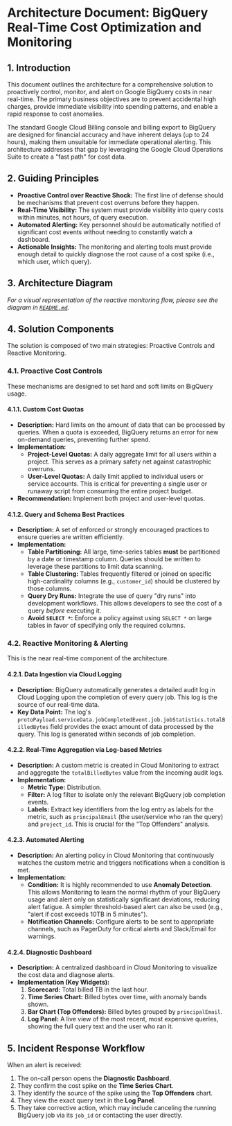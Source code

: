 # Architecture Document: BigQuery Real-Time Cost Optimization and Monitoring

## 1. Introduction

This document outlines the architecture for a comprehensive solution to proactively control, monitor, and alert on Google BigQuery costs in near real-time. The primary business objectives are to prevent accidental high charges, provide immediate visibility into spending patterns, and enable a rapid response to cost anomalies.

The standard Google Cloud Billing console and billing export to BigQuery are designed for financial accuracy and have inherent delays (up to 24 hours), making them unsuitable for immediate operational alerting. This architecture addresses that gap by leveraging the Google Cloud Operations Suite to create a "fast path" for cost data.

## 2. Guiding Principles

*   **Proactive Control over Reactive Shock:** The first line of defense should be mechanisms that prevent cost overruns before they happen.
*   **Real-Time Visibility:** The system must provide visibility into query costs within minutes, not hours, of query execution.
*   **Automated Alerting:** Key personnel should be automatically notified of significant cost events without needing to constantly watch a dashboard.
*   **Actionable Insights:** The monitoring and alerting tools must provide enough detail to quickly diagnose the root cause of a cost spike (i.e., which user, which query).

## 3. Architecture Diagram

*For a visual representation of the reactive monitoring flow, please see the diagram in [`README.md`](README.md:1).*

## 4. Solution Components

The solution is composed of two main strategies: Proactive Controls and Reactive Monitoring.

### 4.1. Proactive Cost Controls

These mechanisms are designed to set hard and soft limits on BigQuery usage.

#### 4.1.1. Custom Cost Quotas
*   **Description:** Hard limits on the amount of data that can be processed by queries. When a quota is exceeded, BigQuery returns an error for new on-demand queries, preventing further spend.
*   **Implementation:**
    *   **Project-Level Quotas:** A daily aggregate limit for all users within a project. This serves as a primary safety net against catastrophic overruns.
    *   **User-Level Quotas:** A daily limit applied to individual users or service accounts. This is critical for preventing a single user or runaway script from consuming the entire project budget.
*   **Recommendation:** Implement both project and user-level quotas.

#### 4.1.2. Query and Schema Best Practices
*   **Description:** A set of enforced or strongly encouraged practices to ensure queries are written efficiently.
*   **Implementation:**
    *   **Table Partitioning:** All large, time-series tables **must** be partitioned by a date or timestamp column. Queries should be written to leverage these partitions to limit data scanning.
    *   **Table Clustering:** Tables frequently filtered or joined on specific high-cardinality columns (e.g., `customer_id`) should be clustered by those columns.
    *   **Query Dry Runs:** Integrate the use of query "dry runs" into development workflows. This allows developers to see the cost of a query *before* executing it.
    *   **Avoid `SELECT *`:** Enforce a policy against using `SELECT *` on large tables in favor of specifying only the required columns.

### 4.2. Reactive Monitoring & Alerting

This is the near real-time component of the architecture.

#### 4.2.1. Data Ingestion via Cloud Logging
*   **Description:** BigQuery automatically generates a detailed audit log in Cloud Logging upon the completion of every query job. This log is the source of our real-time data.
*   **Key Data Point:** The log's `protoPayload.serviceData.jobCompletedEvent.job.jobStatistics.totalBilledBytes` field provides the exact amount of data processed by the query. This log is generated within seconds of job completion.

#### 4.2.2. Real-Time Aggregation via Log-based Metrics
*   **Description:** A custom metric is created in Cloud Monitoring to extract and aggregate the `totalBilledBytes` value from the incoming audit logs.
*   **Implementation:**
    *   **Metric Type:** Distribution.
    *   **Filter:** A log filter to isolate only the relevant BigQuery job completion events.
    *   **Labels:** Extract key identifiers from the log entry as labels for the metric, such as `principalEmail` (the user/service who ran the query) and `project_id`. This is crucial for the "Top Offenders" analysis.

#### 4.2.3. Automated Alerting
*   **Description:** An alerting policy in Cloud Monitoring that continuously watches the custom metric and triggers notifications when a condition is met.
*   **Implementation:**
    *   **Condition:** It is highly recommended to use **Anomaly Detection**. This allows Monitoring to learn the normal rhythm of your BigQuery usage and alert only on statistically significant deviations, reducing alert fatigue. A simpler threshold-based alert can also be used (e.g., "alert if cost exceeds 10TB in 5 minutes").
    *   **Notification Channels:** Configure alerts to be sent to appropriate channels, such as PagerDuty for critical alerts and Slack/Email for warnings.

#### 4.2.4. Diagnostic Dashboard
*   **Description:** A centralized dashboard in Cloud Monitoring to visualize the cost data and diagnose alerts.
*   **Implementation (Key Widgets):**
    1.  **Scorecard:** Total billed TB in the last hour.
    2.  **Time Series Chart:** Billed bytes over time, with anomaly bands shown.
    3.  **Bar Chart (Top Offenders):** Billed bytes grouped by `principalEmail`.
    4.  **Log Panel:** A live view of the most recent, most expensive queries, showing the full query text and the user who ran it.

## 5. Incident Response Workflow

When an alert is received:
1.  The on-call person opens the **Diagnostic Dashboard**.
2.  They confirm the cost spike on the **Time Series Chart**.
3.  They identify the source of the spike using the **Top Offenders** chart.
4.  They view the exact query text in the **Log Panel**.
5.  They take corrective action, which may include canceling the running BigQuery job via its `job_id` or contacting the user directly.